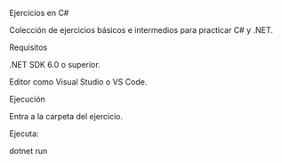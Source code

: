 Ejercicios en C#

Colección de ejercicios básicos e intermedios para practicar C# y .NET.

Requisitos

.NET SDK 6.0 o superior.

Editor como Visual Studio o VS Code.

Ejecución

Entra a la carpeta del ejercicio.

Ejecuta:

  dotnet run
